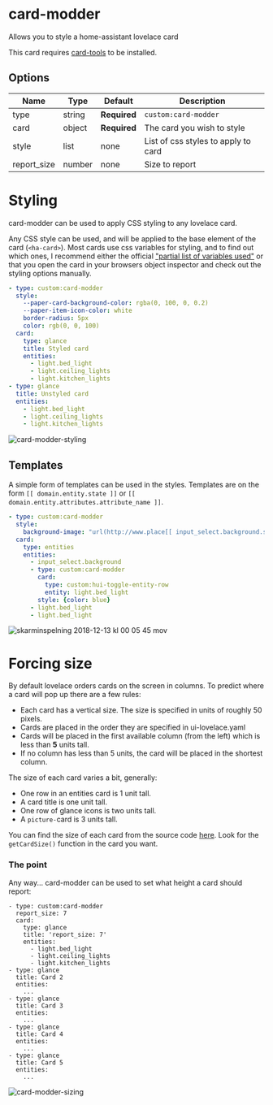 # card-modder

Allows you to style a home-assistant lovelace card

This card requires [card-tools](https://github.com/thomasloven/lovelace-card-tools) to be installed.

## Options

| Name | Type | Default | Description
| ---- | ---- | ------- | -----------
| type | string | **Required** | `custom:card-modder`
| card | object | **Required** | The card you wish to style
| style | list | none | List of css styles to apply to card
| report\_size | number | none | Size to report

# Styling

card-modder can be used to apply CSS styling to any lovelace card.

Any CSS style can be used, and will be applied to the base element of the card
(`<ha-card>`). Most cards use css variables for styling, and to find out which
ones, I recommend either the official ["partial list of variables
used"](https://github.com/home-assistant/home-assistant-polymer/blob/master/src/resources/ha-style.js)
or that you open the card in your browsers object inspector and check out the
styling options manually.

```yaml
- type: custom:card-modder
  style:
    --paper-card-background-color: rgba(0, 100, 0, 0.2)
    --paper-item-icon-color: white
    border-radius: 5px
    color: rgb(0, 0, 100)
  card:
    type: glance
    title: Styled card
    entities:
      - light.bed_light
      - light.ceiling_lights
      - light.kitchen_lights
- type: glance
  title: Unstyled card
  entities:
    - light.bed_light
    - light.ceiling_lights
    - light.kitchen_lights
```
![card-modder-styling](https://user-images.githubusercontent.com/1299821/47842006-b92a9a80-ddbb-11e8-915a-9d54f7e62a5e.png)

## Templates

A simple form of templates can be used in the styles.
Templates are on the form `[[ domain.entity.state ]]` or `[[ domain.entity.attributes.attribute_name ]]`.

```yaml
- type: custom:card-modder
  style:
    background-image: "url(http://www.place[[ input_select.background.state ]].com/600/250)"
  card:
    type: entities
    entities:
      - input_select.background
      - type: custom:card-modder
        card:
          type: custom:hui-toggle-entity-row
          entity: light.bed_light
        style: {color: blue}
      - light.bed_light
      - light.bed_light
```
![skarminspelning 2018-12-13 kl 00 05 45 mov](https://user-images.githubusercontent.com/1299821/49904941-3261e680-fe6c-11e8-8d7d-25b6fbbfc9bf.gif)


# Forcing size

By default lovelace orders cards on the screen in columns. To predict where a card will pop up there are a few rules:

- Each card has a vertical size. The size is specified in units of roughly 50 pixels.
- Cards are placed in the order they are specified in ui-lovelace.yaml
- Cards will be placed in the first available column (from the left) which is
  less than **5** units tall.
- If no column has less than 5 units, the card will be placed in the shortest
  column.

The size of each card varies a bit, generally:
- One row in an entities card is 1 unit tall.
- A card title is one unit tall.
- One row of glance icons is two units tall.
- A `picture-`card is 3 units tall.

You can find the size of each card from the source code
[here](https://github.com/home-assistant/home-assistant-polymer/tree/master/src/panels/lovelace/cards).
Look for the `getCardSize()` function in the card you want.


### The point

Any way... card-modder can be used to set what height a card should report:

```
- type: custom:card-modder
  report_size: 7
  card:
    type: glance
    title: 'report_size: 7'
    entities:
      - light.bed_light
      - light.ceiling_lights
      - light.kitchen_lights
- type: glance
  title: Card 2
  entities:
    ...
- type: glance
  title: Card 3
  entities:
    ...
- type: glance
  title: Card 4
  entities:
    ...
- type: glance
  title: Card 5
  entities:
    ...
```
![card-modder-sizing](https://user-images.githubusercontent.com/1299821/47842030-ce9fc480-ddbb-11e8-9062-02cfc0e8f144.png)
